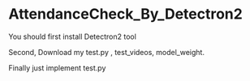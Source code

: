 # AttendanceCheck_By_Detectron2

You should first install Detectron2 tool

Second, Download my test.py , test_videos, model_weight.

Finally just implement test.py
